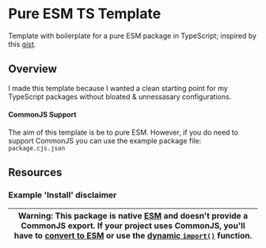 # Pure ESM TS Template

Template with boilerplate for a pure ESM package in TypeScript; inspired by this [gist](https://gist.github.com/sindresorhus/a39789f98801d908bbc7ff3ecc99d99c).

## Overview

I made this template because I wanted a clean starting point for my TypeScript packages without bloated & unnessasary configurations.

#### CommonJS Support

The aim of this template is be to pure ESM. However, if you do need to support CommonJS you can use the example package file: `package.cjs.json`

## Resources

### Example 'Install' disclaimer

| **Warning:** This package is native [ESM](https://developer.mozilla.org/en-US/docs/Web/JavaScript/Guide/Modules) and doesn't provide a CommonJS export. If your project uses CommonJS, you'll have to [convert to ESM](https://gist.github.com/sindresorhus/a39789f98801d908bbc7ff3ecc99d99c) or use the [dynamic `import()`](https://v8.dev/features/dynamic-import) function. |
|---|
